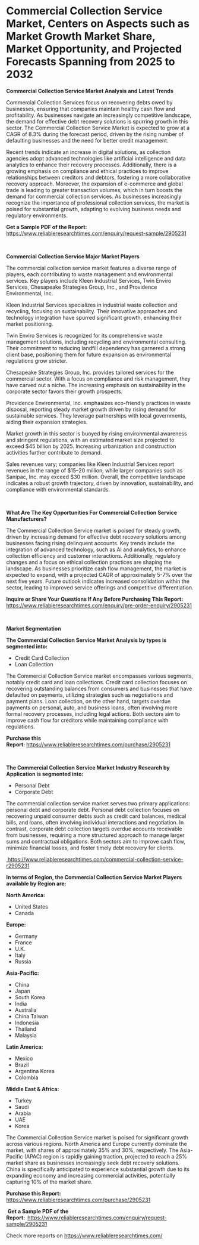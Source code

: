 <p><h1>Commercial Collection Service Market, Centers on Aspects such as Market Growth Market Share, Market Opportunity, and Projected Forecasts Spanning from 2025 to 2032</h1></p><p><strong>Commercial Collection Service Market Analysis and Latest Trends</strong></p>
<p><p>Commercial Collection Services focus on recovering debts owed by businesses, ensuring that companies maintain healthy cash flow and profitability. As businesses navigate an increasingly competitive landscape, the demand for effective debt recovery solutions is spurring growth in this sector. The Commercial Collection Service Market is expected to grow at a CAGR of 8.3% during the forecast period, driven by the rising number of defaulting businesses and the need for better credit management.</p><p>Recent trends indicate an increase in digital solutions, as collection agencies adopt advanced technologies like artificial intelligence and data analytics to enhance their recovery processes. Additionally, there is a growing emphasis on compliance and ethical practices to improve relationships between creditors and debtors, fostering a more collaborative recovery approach. Moreover, the expansion of e-commerce and global trade is leading to greater transaction volumes, which in turn boosts the demand for commercial collection services. As businesses increasingly recognize the importance of professional collection services, the market is poised for substantial growth, adapting to evolving business needs and regulatory environments.</p></p>
<p><strong>Get a Sample PDF of the Report:&nbsp;</strong> <a href="https://www.reliableresearchtimes.com/enquiry/request-sample/2905231?utm_campaign=2642&utm_medium=2&utm_source=Github&utm_content=ia&utm_term=12032025&utm_id=commercial-collection-service">https://www.reliableresearchtimes.com/enquiry/request-sample/2905231</a></p>
<p>&nbsp;</p>
<p><strong>Commercial Collection Service Major Market Players</strong></p>
<p><p>The commercial collection service market features a diverse range of players, each contributing to waste management and environmental services. Key players include Kleen Industrial Services, Twin Enviro Services, Chesapeake Strategies Group, Inc., and Providence Environmental, Inc. </p><p>Kleen Industrial Services specializes in industrial waste collection and recycling, focusing on sustainability. Their innovative approaches and technology integration have spurred significant growth, enhancing their market positioning.</p><p>Twin Enviro Services is recognized for its comprehensive waste management solutions, including recycling and environmental consulting. Their commitment to reducing landfill dependency has garnered a strong client base, positioning them for future expansion as environmental regulations grow stricter.</p><p>Chesapeake Strategies Group, Inc. provides tailored services for the commercial sector. With a focus on compliance and risk management, they have carved out a niche. The increasing emphasis on sustainability in the corporate sector favors their growth prospects.</p><p>Providence Environmental, Inc. emphasizes eco-friendly practices in waste disposal, reporting steady market growth driven by rising demand for sustainable services. They leverage partnerships with local governments, aiding their expansion strategies.</p><p>Market growth in this sector is buoyed by rising environmental awareness and stringent regulations, with an estimated market size projected to exceed $45 billion by 2025. Increasing urbanization and construction activities further contribute to demand.</p><p>Sales revenues vary; companies like Kleen Industrial Services report revenues in the range of $15–20 million, while larger companies such as Sanipac, Inc. may exceed $30 million. Overall, the competitive landscape indicates a robust growth trajectory, driven by innovation, sustainability, and compliance with environmental standards.</p></p>
<p>&nbsp;</p>
<p><strong>What Are The Key Opportunities For Commercial Collection Service Manufacturers?</strong></p>
<p><p>The Commercial Collection Service market is poised for steady growth, driven by increasing demand for effective debt recovery solutions among businesses facing rising delinquent accounts. Key trends include the integration of advanced technology, such as AI and analytics, to enhance collection efficiency and customer interactions. Additionally, regulatory changes and a focus on ethical collection practices are shaping the landscape. As businesses prioritize cash flow management, the market is expected to expand, with a projected CAGR of approximately 5-7% over the next five years. Future outlook indicates increased consolidation within the sector, leading to improved service offerings and competitive differentiation.</p></p>
<p><strong>Inquire or Share Your Questions If Any Before Purchasing This Report:</strong> <a href="https://www.reliableresearchtimes.com/enquiry/pre-order-enquiry/2905231?utm_campaign=2642&utm_medium=2&utm_source=Github&utm_content=ia&utm_term=12032025&utm_id=commercial-collection-service">https://www.reliableresearchtimes.com/enquiry/pre-order-enquiry/2905231</a></p>
<p>&nbsp;</p>
<p><strong>Market Segmentation</strong></p>
<p><strong>The Commercial Collection Service Market Analysis by types is segmented into:</strong></p>
<p><ul><li>Credit Card Collection</li><li>Loan Collection</li></ul></p>
<p><p>The Commercial Collection Service market encompasses various segments, notably credit card and loan collections. Credit card collection focuses on recovering outstanding balances from consumers and businesses that have defaulted on payments, utilizing strategies such as negotiations and payment plans. Loan collection, on the other hand, targets overdue payments on personal, auto, and business loans, often involving more formal recovery processes, including legal actions. Both sectors aim to improve cash flow for creditors while maintaining compliance with regulations.</p></p>
<p><strong>Purchase this Report:&nbsp;</strong><a href="https://www.reliableresearchtimes.com/purchase/2905231?utm_campaign=2642&utm_medium=2&utm_source=Github&utm_content=ia&utm_term=12032025&utm_id=commercial-collection-service">https://www.reliableresearchtimes.com/purchase/2905231</a></p>
<p>&nbsp;</p>
<p><strong>The Commercial Collection Service Market Industry Research by Application is segmented into:</strong></p>
<p><ul><li>Personal Debt</li><li>Corporate Debt</li></ul></p>
<p><p>The commercial collection service market serves two primary applications: personal debt and corporate debt. Personal debt collection focuses on recovering unpaid consumer debts such as credit card balances, medical bills, and loans, often involving individual interactions and negotiation. In contrast, corporate debt collection targets overdue accounts receivable from businesses, requiring a more structured approach to manage larger sums and contractual obligations. Both sectors aim to improve cash flow, minimize financial losses, and foster timely debt recovery for clients.</p></p>
<p><a href="https://www.reliableresearchtimes.com/commercial-collection-service-r2905231?utm_campaign=2642&utm_medium=2&utm_source=Github&utm_content=ia&utm_term=12032025&utm_id=commercial-collection-service">&nbsp;https://www.reliableresearchtimes.com/commercial-collection-service-r2905231</a></p>
<p><strong>In terms of Region, the Commercial Collection Service Market Players available by Region are:</strong></p>
<p>
    <p> <strong> North America: </strong>
        <ul>
            <li>United States</li>
            <li>Canada</li>
        </ul>
        </p> 
    <p> <strong> Europe: </strong>
        <ul>
            <li>Germany</li>
            <li>France</li>
            <li>U.K.</li>
            <li>Italy</li>
            <li>Russia</li>
        </ul>
        </p> 
    <p> <strong> Asia-Pacific: </strong>
        <ul>
            <li>China</li>
            <li>Japan</li>
            <li>South Korea</li>
            <li>India</li>
            <li>Australia</li>
            <li>China Taiwan</li>
            <li>Indonesia</li>
            <li>Thailand</li>
            <li>Malaysia</li>
        </ul>
        </p> 
    <p> <strong> Latin America: </strong>
        <ul>
            <li>Mexico</li>
            <li>Brazil</li>
            <li>Argentina Korea</li>
            <li>Colombia</li>
        </ul>
        </p> 
    <p> <strong> Middle East & Africa: </strong>
        <ul>
            <li>Turkey</li>
            <li>Saudi</li>
            <li>Arabia</li>
            <li>UAE</li>
            <li>Korea</li>
        </ul>
    </p>
    </p>
<p><p>The Commercial Collection Service market is poised for significant growth across various regions. North America and Europe currently dominate the market, with shares of approximately 35% and 30%, respectively. The Asia-Pacific (APAC) region is rapidly gaining traction, projected to reach a 25% market share as businesses increasingly seek debt recovery solutions. China is specifically anticipated to experience substantial growth due to its expanding economy and increasing commercial activities, potentially capturing 10% of the market share.</p></p>
<p><strong>Purchase this Report: </strong><a href="https://www.reliableresearchtimes.com/purchase/2905231?utm_campaign=2642&utm_medium=2&utm_source=Github&utm_content=ia&utm_term=12032025&utm_id=commercial-collection-service">https://www.reliableresearchtimes.com/purchase/2905231</a></p>
<p>&nbsp;<strong>Get a Sample PDF of the Report:&nbsp;&nbsp;</strong><a href="https://www.reliableresearchtimes.com/enquiry/request-sample/2905231?utm_campaign=2642&utm_medium=2&utm_source=Github&utm_content=ia&utm_term=12032025&utm_id=commercial-collection-service">https://www.reliableresearchtimes.com/enquiry/request-sample/2905231</a></p>
<p><strong></strong></p>
<p>Check more reports on <a href="https://www.reliableresearchtimes.com/?utm_campaign=2642&utm_medium=2&utm_source=Github&utm_content=ia&utm_term=12032025&utm_id=commercial-collection-service">https://www.reliableresearchtimes.com/</a></p>